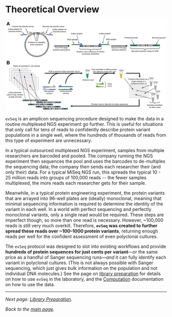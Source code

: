 # Theoretical Overview
![Overview](assets/figure1.png)

`evSeq` is an amplicon sequencing procedure designed to make the data in a routine multiplexed NGS experiment go further. This is useful for situations that only call for tens of reads to confidently describe protein variant populations in a single well, where the hundreds of thousands of reads from this type of experiment are unnecessary.

In a typical outsourced multiplexed NGS experiment, samples from multiple researchers are barcoded and pooled. The company running the NGS experiment then sequences the pool and uses the barcodes to de-multiplex the sequencing data; the company then sends each researcher their (and only their) data. For a typical MiSeq NGS run, this spreads the typical 10 - 25 million reads into groups of 100,000 reads -- the fewer samples multiplexed, the more reads each researcher gets for their sample.

Meanwhile, in a typical protein engineering experiment, the protein variants that are arrayed into 96-well plates are (ideally) monoclonal, meaning that minimal sequencing information is required to determine the identity of the variant in each well. In a world with perfect sequencing and perfectly monoclonal variants, only a single read would be required. These steps are imperfect though, so more than one read is necessary. However, ~100,000 reads is still very much overkill. Therefore, **`evSeq` was created to further spread these reads over ~100–1000 protein variants**, returning enough reads per well for the confident assessment of even polyclonal cultures.

The `evSeq` protocol was designed to slot into existing workflows and provide **hundreds of protein sequences for just cents per variant**—or the same price as a handful of Sanger sequencing runs—*and* it can fully identify each variant in polyclonal cultures. (This is not always possible with Sanger sequencing, which just gives bulk information on the population and not individual DNA molecules.) See the page on [library preparation](1-lib_prep.md) for details on how to use `evSeq` in the laboratory, and the [Computation](index.md#computation) documentation on how to use the data.

---

*Next page: [Library Preparation](1-lib_prep.md).*

*Back to the [main page](index.md).*
